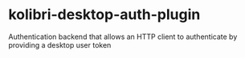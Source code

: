 # kolibri-desktop-auth-plugin
Authentication backend that allows an HTTP client to authenticate by providing a desktop user token
